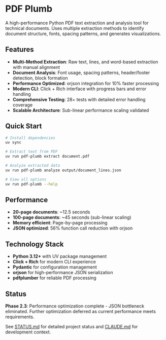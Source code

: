 # PDF Plumb

A high-performance Python PDF text extraction and analysis tool for technical documents. Uses multiple extraction methods to identify document structure, fonts, spacing patterns, and generates visualizations.

## Features

- **Multi-Method Extraction**: Raw text, lines, and word-based extraction with manual alignment
- **Document Analysis**: Font usage, spacing patterns, header/footer detection, block formation
- **Performance Optimized**: orjson integration for 10% faster processing
- **Modern CLI**: Click + Rich interface with progress bars and error handling
- **Comprehensive Testing**: 28+ tests with detailed error handling coverage
- **Scalable Architecture**: Sub-linear performance scaling validated

## Quick Start

```bash
# Install dependencies
uv sync

# Extract text from PDF
uv run pdf-plumb extract document.pdf

# Analyze extracted data  
uv run pdf-plumb analyze output/document_lines.json

# View all options
uv run pdf-plumb --help
```

## Performance

- **20-page documents**: ~12.5 seconds
- **100-page documents**: ~45 seconds (sub-linear scaling)
- **Memory efficient**: Page-by-page processing
- **JSON optimized**: 56% function call reduction with orjson

## Technology Stack

- **Python 3.12+** with UV package management
- **Click + Rich** for modern CLI experience
- **Pydantic** for configuration management  
- **orjson** for high-performance JSON serialization
- **pdfplumber** for reliable PDF processing

## Status

**Phase 2.3**: Performance optimization complete - JSON bottleneck eliminated. Further optimization deferred as current performance meets requirements.

See [STATUS.md](STATUS.md) for detailed project status and [CLAUDE.md](CLAUDE.md) for development context.